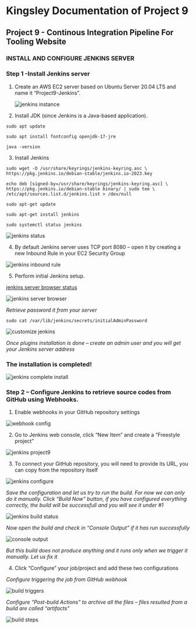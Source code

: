 # Kingsley Documentation of Project 9 
## Project 9 - Continous Integration Pipeline For Tooling Website
### INSTALL AND CONFIGURE JENKINS SERVER
### Step 1 -Install Jenkins server

1. Create an AWS EC2 server based on Ubuntu Server 20.04 LTS and name it “Project9-Jenkins”.

	![jenkins instance](./images/jenkins-instance.jpg)

2. Install JDK (since Jenkins is a Java-based application).

`sudo apt update`

`sudo apt install fontconfig openjdk-17-jre`

`java -version`

3. Install Jenkins

`sudo wget -O /usr/share/keyrings/jenkins-keyring.asc \
  https://pkg.jenkins.io/debian-stable/jenkins.io-2023.key`

  `echo deb [signed-by=/usr/share/keyrings/jenkins-keyring.asc] \
  https://pkg.jenkins.io/debian-stable binary/ | sudo tee \
  /etc/apt/sources.list.d/jenkins.list > /dev/null`

  `sudo apt-get update`

   `sudo apt-get install jenkins`

   `sudo systemctl status jenkins`

   ![jenkins status](./images/jenkins-status.jpg)

4. By default Jenkins server uses TCP port 8080 – open it by creating a new Inbound Rule in your EC2 Security Group

 ![jenkins inbound rule](./images/jenkins-inbound-rule.jpg)

5. Perform initial Jenkins setup.

[jenkins server browser status](http://100.26.20.73:8080)

 ![jenkins server browser](./images/jenkins-server-browser.jpg)

 *Retrieve password it from your server*

 `sudo cat /var/lib/jenkins/secrets/initialAdminPassword`

  ![customize jenkins](./images/customise-jenkins.jpg)

  *Once plugins installation is done – create an admin user and you will get your Jenkins server address*
  ### The installation is completed!

   ![jenkins complete install](./images/jenkins-complete-install.jpg)

   ### Step 2 – Configure Jenkins to retrieve source codes from GitHub using Webhooks.

   1. Enable webhooks in your GitHub repository settings

   ![webhook config](./images/webhook-config.jpg)

   2. Go to Jenkins web console, click “New Item” and create a “Freestyle project”

   ![jenkins project9](./images/jenkins-project9.jpg)

   3. To connect your GitHub repository, you will need to provide its URL, you can copy from the repository itself

   ![jenkins configure](./images/jenkins-configure.jpg)

   *Save the configuration and let us try to run the build. For now we can only do it manually.
Click “Build Now” button, if you have configured everything correctly, the build will be successfull and you will see it under #1*

![jenkins build status](./images/jenkins-build-status.jpg)

*Now open the build and check in “Console Output” if it has run successfully*

![console output](./images/jenkins-build-console-output.jpg)

*But this build does not produce anything and it runs only when we trigger it manually. Let us fix it*

4. Click “Configure” your job/project and add these two configurations

*Configure triggering the job from GitHub webhook*

![build triggers](./images/build-triggers.jpg)

*Configure “Post-build Actions” to archive all the files – files resulted from a build are called “artifacts”*

![build steps](./images/build-steps.jpg)





























